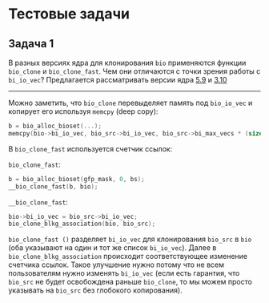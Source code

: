# Тестовые задачи 

## Задача 1

В разных версиях ядра для клонирования `bio` применяются функции `bio_clone` и `bio_clone_fast`. Чем они отличаются с точки зрения работы с `bi_io_vec`?  Предлагается рассматривать версии ядра [5.9](https://elixir.bootlin.com/linux/v5.9.11/source) и [3.10](https://elixir.bootlin.com/linux/v3.10.108/source)
_____

Можно заметить, что `bio_clone` перевыделяет память под `bio_io_vec` и копирует его используя `memcpy` (deep copy):
```C
b = bio_alloc_bioset(...);
memcpy(bio->bi_io_vec, bio_src->bi_io_vec, bio_src->bi_max_vecs * (sizeof(struct bio_vec)));
```
В `bio_clone_fast` используется счетчик ссылок:

`bio_clone_fast`:
```C
b = bio_alloc_bioset(gfp_mask, 0, bs);
__bio_clone_fast(b, bio);
```
`__bio_clone_fast`:
```C
bio->bi_io_vec = bio_src->bi_io_vec;
bio_clone_blkg_association(bio, bio_src);
```
`bio_clone_fast ()` разделяет `bi_io_vec` для клонирования `bio_src` в `bio` (оба указывают на один и тот же список `bi_io_vec`). Далее в `bio_clone_blkg_association` происходит соответствующее изменение счетчика ссылок. Такое улучшение нужно потому что не всем пользователям нужно изменять `bi_io_vec` (если есть гарантия, что `bio_src` не будет освобождена раньше `bio_clone`, то мы можем просто указывать на `bio_src` без глобокого копирования).
